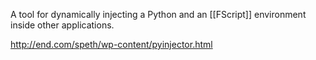 A tool for dynamically injecting a Python and an [[FScript]] environment inside other applications.

http://end.com/speth/wp-content/pyinjector.html